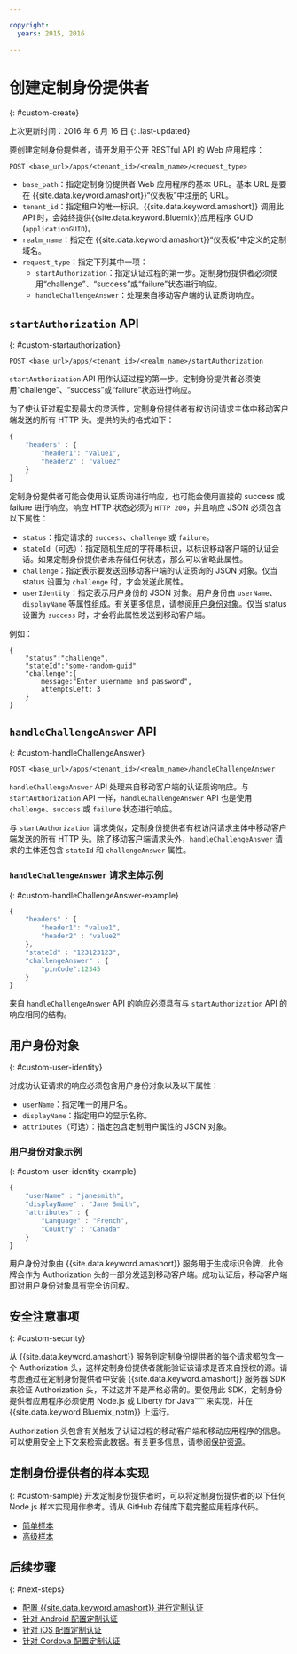 ```yaml
---

copyright:
  years: 2015, 2016

---
```


# 创建定制身份提供者
{: #custom-create}

上次更新时间：2016 年 6 月 16 日
{: .last-updated}


要创建定制身份提供者，请开发用于公开 RESTful API 的 Web 应用程序：

```
POST <base_url>/apps/<tenant_id>/<realm_name>/<request_type>
```

* `base_path`：指定定制身份提供者 Web 应用程序的基本 URL。基本 URL 是要在 {{site.data.keyword.amashort}}“仪表板”中注册的 URL。
* `tenant_id`：指定租户的唯一标识。{{site.data.keyword.amashort}} 调用此 API 时，会始终提供{{site.data.keyword.Bluemix}}应用程序 GUID (`applicationGUID`)。
* `realm_name`：指定在 {{site.data.keyword.amashort}}“仪表板”中定义的定制域名。
* `request_type`：指定下列其中一项：
	* `startAuthorization`：指定认证过程的第一步。定制身份提供者必须使用“challenge”、“success”或“failure”状态进行响应。
	* `handleChallengeAnswer`：处理来自移动客户端的认证质询响应。

## `startAuthorization` API
{: #custom-startauthorization}

`POST <base_url>/apps/<tenant_id>/<realm_name>/startAuthorization`

`startAuthorization` API 用作认证过程的第一步。定制身份提供者必须使用“challenge”、“success”或“failure”状态进行响应。

为了使认证过程实现最大的灵活性，定制身份提供者有权访问请求主体中移动客户端发送的所有 HTTP 头。提供的头的格式如下：

```JavaScript
{
    "headers" : {
    	"header1": "value1",  
    	"header2" : "value2"
    }
}
```

定制身份提供者可能会使用认证质询进行响应，也可能会使用直接的 success 或 failure 进行响应。响应 HTTP 状态必须为 `HTTP 200`，并且响应 JSON 必须包含以下属性：

* `status`：指定请求的 `success`、`challenge` 或 `failure`。
* `stateId`（可选）：指定随机生成的字符串标识，以标识移动客户端的认证会话。如果定制身份提供者未存储任何状态，那么可以省略此属性。
* `challenge`：指定表示要发送回移动客户端的认证质询的 JSON 对象。仅当 status 设置为 `challenge` 时，才会发送此属性。
* `userIdentity`：指定表示用户身份的 JSON 对象。用户身份由 `userName`、`displayName` 等属性组成。有关更多信息，请参阅[用户身份对象](#custom-user-identity)。仅当 status 设置为 `success` 时，才会将此属性发送到移动客户端。

例如：


```
{
	"status":"challenge",
	"stateId":"some-random-guid"
	"challenge":{
		message:"Enter username and password",
		attemptsLeft: 3
	}
}
```

## `handleChallengeAnswer` API
{: #custom-handleChallengeAnswer}

`POST <base_url>/apps/<tenant_id>/<realm_name>/handleChallengeAnswer`

`handleChallengeAnswer` API 处理来自移动客户端的认证质询响应。与 `startAuthorization` API 一样，`handleChallengeAnswer` API 也是使用 `challenge`、`success` 或 `failure` 状态进行响应。

与 `startAuthorization` 请求类似，定制身份提供者有权访问请求主体中移动客户端发送的所有 HTTP 头。除了移动客户端请求头外，`handleChallengeAnswer` 请求的主体还包含 `stateId` 和 `challengeAnswer` 属性。

### `handleChallengeAnswer` 请求主体示例
{: #custom-handleChallengeAnswer-example}

```JavaScript
{
    "headers" : {
    	"header1": "value1",  
    	"header2" : "value2"
	},
    "stateId" : "123123123",
    "challengeAnswer" : {
    	"pinCode":12345
 	}
}
```

来自 `handleChallengeAnswer` API 的响应必须具有与 `startAuthorization` API 的响应相同的结构。

## 用户身份对象
{: #custom-user-identity}

对成功认证请求的响应必须包含用户身份对象以及以下属性：
* `userName`：指定唯一的用户名。
* `displayName`：指定用户的显示名称。
* `attributes`（可选）：指定包含定制用户属性的 JSON 对象。

### 用户身份对象示例
{: #custom-user-identity-example}
```JavaScript
{
    "userName" : "janesmith",
    "displayName" : "Jane Smith",
    "attributes" : {
        "Language" : "French",
        "Country" : "Canada"
    }
}
```

用户身份对象由 {{site.data.keyword.amashort}} 服务用于生成标识令牌，此令牌会作为 Authorization 头的一部分发送到移动客户端。成功认证后，移动客户端即对用户身份对象具有完全访问权。

## 安全注意事项
{: #custom-security}

从 {{site.data.keyword.amashort}} 服务到定制身份提供者的每个请求都包含一个 Authorization 头，这样定制身份提供者就能验证该请求是否来自授权的源。请考虑通过在定制身份提供者中安装 {{site.data.keyword.amashort}} 服务器 SDK 来验证 Authorization 头，不过这并不是严格必需的。要使用此 SDK，定制身份提供者应用程序必须使用 Node.js 或 Liberty for Java&trade;&trade; 来实现，并在 {{site.data.keyword.Bluemix_notm}} 上运行。

Authorization 头包含有关触发了认证过程的移动客户端和移动应用程序的信息。可以使用安全上下文来检索此数据。有关更多信息，请参阅[保护资源](protecting-resources.html)。

## 定制身份提供者的样本实现
{: #custom-sample}
开发定制身份提供者时，可以将定制身份提供者的以下任何 Node.js 样本实现用作参考。请从 GitHub 存储库下载完整应用程序代码。

* [简单样本](https://github.com/ibm-bluemix-mobile-services/bms-mca-custom-identity-provider-sample)
* [高级样本](https://github.com/ibm-bluemix-mobile-services/bms-mca-custom-identity-provider-with-user-management)

<!---
 ### JSON structure (simple sample)
{: #custom-sample-json}
This implementation assumes that the supplied authentication challenge answer is a JSON object with the following structure:

```
{
 	username: "my.username",
 	password: "my.password"
 }
 ```

### Custom identity provider sample code (simple sample)
{: #custom-sample-code}
```JavaScript
var express = require('express');
var cfenv = require('cfenv');
var log4js = require('log4js');
var jsonParser = require('body-parser').json();

// Using hardcoded user repository
var userRepository = {
	"john.lennon":      { password: "12345", displayName:"John Lennon", dob:"October 9, 1940"},
	"paul.mccartney":   { password: "67890", displayName:"Paul McCartney", dob:"June 18, 1942"},
	"ringo.starr":      { password: "abcde", displayName:"Ringo Starr", dob: "July 7, 1940"},
	"george.harrison":  { password: "fghij", displayName: "George Harrison", dob:"Feburary 25, 1943"}
}

var app = express();
var logger = log4js.getLogger("CustomIdentityProviderApp");
logger.info("Starting up");

app.post('/apps/:tenantId/:realmName/startAuthorization', jsonParser, function(req, res){
	var tenantId = req.params.tenantId;
	var realmName = req.params.realmName;
	var headers = req.body.headers;

	logger.debug("startAuthorization", tenantId, realmName, headers);

	var responseJson = {
		status: "challenge",
		challenge: {
			text: "Enter username and password"
		}
	};

	res.status(200).json(responseJson);
});

app.post('/apps/:tenantId/:realmName/handleChallengeAnswer', jsonParser, function(req, res){
	var tenantId = req.params.tenantId;
	var realmName = req.params.realmName;
	var challengeAnswer = req.body.challengeAnswer;


	logger.debug("handleChallengeAnswer", tenantId, realmName, challengeAnswer);

	var username = req.body.challengeAnswer["username"];
	var password = req.body.challengeAnswer["password"];

	var userObject = userRepository[username];

	var responseJson = { status: "failure" };

	if (userObject && userObject.password == password ){
		logger.debug("Login success for userId ::", username);
		responseJson.status = "success";
		responseJson.userIdentity = {
			userName: username,
			displayName: userObject.displayName,
			attributes: {
				dob: userObject.dob
			}
		}
	} else {
		logger.debug("Login failure for userId ::", username);
	}

	res.status(200).json(responseJson);
});

app.use(function(req, res, next){
	res.status(404).send("This is not the URL you're looking for");
});

var server = app.listen(cfenv.getAppEnv().port, function () {
	var host = server.address().address;
	var port = server.address().port;
	logger.info('Server listening at %s:%s', host, port);
});
```
--->

## 后续步骤
{: #next-steps}
* [配置 {{site.data.keyword.amashort}} 进行定制认证](custom-auth-config-mca.html)
* [针对 Android 配置定制认证](custom-auth-android.html)
* [针对 iOS 配置定制认证](custom-auth-ios.html)
* [针对 Cordova 配置定制认证](custom-auth-cordova.html)
